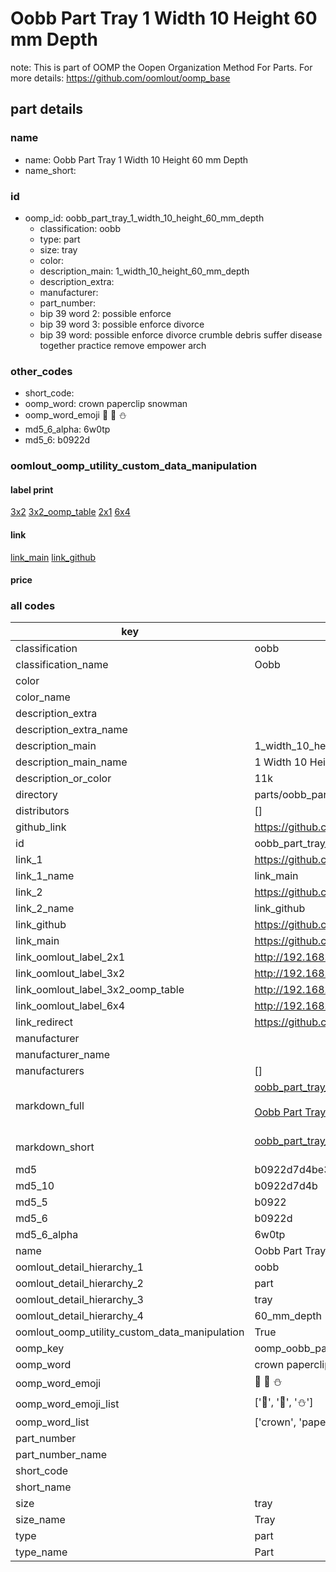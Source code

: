 # Oobb Part Tray 1 Width 10 Height 60 mm Depth  

note: This is part of OOMP the Oopen Organization Method For Parts. For more details: https://github.com/oomlout/oomp_base

##  part details
  







### name
* name: Oobb Part Tray 1 Width 10 Height 60 mm Depth
* name_short: 
### id
* oomp_id: oobb_part_tray_1_width_10_height_60_mm_depth
  * classification: oobb
  * type: part
  * size: tray
  * color: 
  * description_main: 1_width_10_height_60_mm_depth
  * description_extra: 
  * manufacturer: 
  * part_number: 
  * bip 39 word 2: possible enforce
  * bip 39 word 3: possible enforce divorce
  * bip 39 word: possible enforce divorce crumble debris suffer disease together practice remove empower arch

### other_codes
* short_code: 
* oomp_word: crown paperclip snowman
* oomp_word_emoji :crown: :paperclip: :snowman:
* md5_6_alpha: 6w0tp
* md5_6: b0922d






### oomlout_oomp_utility_custom_data_manipulation
#### label print
[3x2](http://192.168.1.245:1112/?label=oomp%206w0tp)
[3x2_oomp_table](http://192.168.1.108:1112/?label=oomp%206w0tp)
[2x1](http://192.168.1.242:1112/?label=oomp%206w0tp)
[6x4](http://192.168.1.55:1112/?label=oomp%206w0tp)    

#### link

[link_main](https://github.com/oomlout/oomlout_oomp_version_1_messy/tree/main/parts/oobb_part_tray_1_width_10_height_60_mm_depth) [link_github](https://github.com/oomlout/oomlout_oomp_version_1_messy/tree/main/parts/oobb_part_tray_1_width_10_height_60_mm_depth)                             

#### price







### all codes 
| key | value |  
| --- | --- |  
| classification | oobb |  
| classification_name | Oobb |  
| color |  |  
| color_name |  |  
| description_extra |  |  
| description_extra_name |  |  
| description_main | 1_width_10_height_60_mm_depth |  
| description_main_name | 1 Width 10 Height 60 mm Depth |  
| description_or_color | 11k |  
| directory | parts/oobb_part_tray_1_width_10_height_60_mm_depth |  
| distributors | [] |  
| github_link | https://github.com/oomlout/oomlout_oomp_part_src/tree/main/parts/oobb_part_tray_1_width_10_height_60_mm_depth |  
| id | oobb_part_tray_1_width_10_height_60_mm_depth |  
| link_1 | https://github.com/oomlout/oomlout_oomp_version_1_messy/tree/main/parts/oobb_part_tray_1_width_10_height_60_mm_depth |  
| link_1_name | link_main |  
| link_2 | https://github.com/oomlout/oomlout_oomp_version_1_messy/tree/main/parts/oobb_part_tray_1_width_10_height_60_mm_depth |  
| link_2_name | link_github |  
| link_github | https://github.com/oomlout/oomlout_oomp_version_1_messy/tree/main/parts/oobb_part_tray_1_width_10_height_60_mm_depth |  
| link_main | https://github.com/oomlout/oomlout_oomp_version_1_messy/tree/main/parts/oobb_part_tray_1_width_10_height_60_mm_depth |  
| link_oomlout_label_2x1 | http://192.168.1.242:1112/?label=oomp%206w0tp |  
| link_oomlout_label_3x2 | http://192.168.1.245:1112/?label=oomp%206w0tp |  
| link_oomlout_label_3x2_oomp_table | http://192.168.1.108:1112/?label=oomp%206w0tp |  
| link_oomlout_label_6x4 | http://192.168.1.55:1112/?label=oomp%206w0tp |  
| link_redirect | https://github.com/oomlout/oomlout_oomp_version_1_messy/tree/main/parts/oobb_part_tray_1_width_10_height_60_mm_depth |  
| manufacturer |  |  
| manufacturer_name |  |  
| manufacturers | [] |  
| markdown_full | [oobb_part_tray_1_width_10_height_60_mm_depth](none)<br>[](none)<br>[Oobb Part Tray 1 Width 10 Height 60 Mm Depth](none)<br><br> |  
| markdown_short | [oobb_part_tray_1_width_10_height_60_mm_depth](none)<br><br> |  
| md5 | b0922d7d4be3a7e3629c334c80128d44 |  
| md5_10 | b0922d7d4b |  
| md5_5 | b0922 |  
| md5_6 | b0922d |  
| md5_6_alpha | 6w0tp |  
| name | Oobb Part Tray 1 Width 10 Height 60 mm Depth |  
| oomlout_detail_hierarchy_1 | oobb |  
| oomlout_detail_hierarchy_2 | part |  
| oomlout_detail_hierarchy_3 | tray |  
| oomlout_detail_hierarchy_4 | 60_mm_depth |  
| oomlout_oomp_utility_custom_data_manipulation | True |  
| oomp_key | oomp_oobb_part_tray_1_width_10_height_60_mm_depth |  
| oomp_word | crown paperclip snowman |  
| oomp_word_emoji | :crown: :paperclip: :snowman: |  
| oomp_word_emoji_list | [':crown:', ':paperclip:', ':snowman:'] |  
| oomp_word_list | ['crown', 'paperclip', 'snowman'] |  
| part_number |  |  
| part_number_name |  |  
| short_code |  |  
| short_name |  |  
| size | tray |  
| size_name | Tray |  
| type | part |  
| type_name | Part |  

